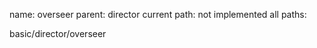 name: overseer
parent: director
current path: not implemented
all paths:

  basic/director/overseer

